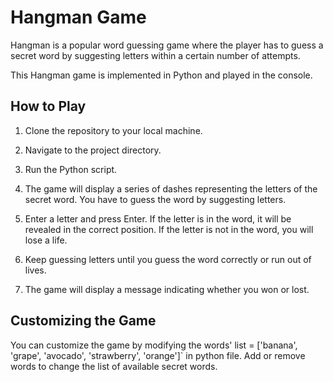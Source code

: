 # Hangman Game

Hangman is a popular word guessing game where the player has to guess a secret word by suggesting letters within a certain number of attempts.

This Hangman game is implemented in Python and played in the console.

## How to Play

1. Clone the repository to your local machine.
   
3. Navigate to the project directory.
   
4. Run the Python script.
   
5. The game will display a series of dashes representing the letters of the secret word. You have to guess the word by suggesting letters.

6. Enter a letter and press Enter. If the letter is in the word, it will be revealed in the correct position. If the letter is not in the word, you will lose a life.

7. Keep guessing letters until you guess the word correctly or run out of lives.

8. The game will display a message indicating whether you won or lost.

## Customizing the Game

You can customize the game by modifying the words' list = ['banana', 'grape', 'avocado', 'strawberry', 'orange']` in python file. Add or remove words to change the list of available secret words.
